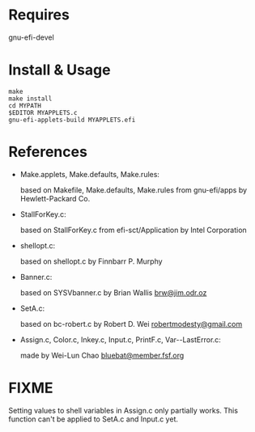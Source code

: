 Requires
========
gnu-efi-devel

Install & Usage
===============
	make
	make install
	cd MYPATH
	$EDITOR MYAPPLETS.c
	gnu-efi-applets-build MYAPPLETS.efi

References
==========
* Make.applets, Make.defaults, Make.rules:

	based on Makefile, Make.defaults, Make.rules from gnu-efi/apps by Hewlett-Packard Co.
* StallForKey.c:

	based on StallForKey.c from efi-sct/Application by Intel Corporation
* shellopt.c:

	based on shellopt.c by Finnbarr P. Murphy
* Banner.c:

	based on SYSVbanner.c by Brian Wallis <brw@jim.odr.oz>
* SetA.c:

	based on bc-robert.c by Robert D. Wei <robertmodesty@gmail.com>
* Assign.c, Color.c, Inkey.c, Input.c, PrintF.c, Var--LastError.c:

	made by Wei-Lun Chao <bluebat@member.fsf.org>

FIXME
=====
Setting values to shell variables in Assign.c only partially works.
This function can't be applied to SetA.c and Input.c yet.
